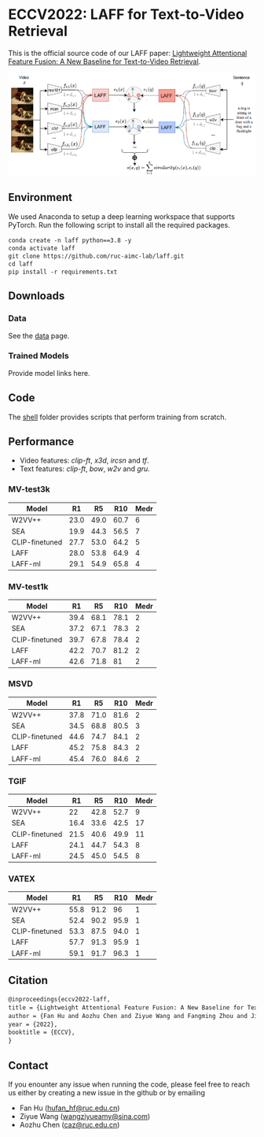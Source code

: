 #  ECCV2022: LAFF for Text-to-Video Retrieval

This is the official source code of our LAFF paper: [Lightweight Attentional Feature Fusion: A New Baseline for Text-to-Video Retrieval](https://arxiv.org/abs/2112.01832).

![image-20220704221254531](image/image-20220704221254531.png)

## Environment

We used Anaconda to setup a deep learning workspace that supports PyTorch. Run the following script to install all the required packages.

```shell
conda create -n laff python==3.8 -y
conda activate laff
git clone https://github.com/ruc-aimc-lab/laff.git
cd laff
pip install -r requirements.txt
```


## Downloads

### Data

See the [data](data) page. 



### Trained Models

Provide model links here.

## Code

The [shell](shell) folder provides scripts that perform training from scratch. 

## Performance

+ Video features: *clip-ft*, *x3d*, *ircsn* and *tf*.
+ Text features: *clip-ft*, *bow*, *w2v* and *gru*.

### MV-test3k

| Model   | R1   | R5   | R10  | Medr |
| ------- | ---- | ---- | ---- | ---- |
| W2VV++ |23.0|49.0|60.7|6|
| SEA |19.9|44.3|56.5|7|
| CLIP-finetuned |27.7|53.0|64.2|5|
| LAFF    | 28.0 | 53.8 | 64.9 | 4    |
| LAFF-ml | 29.1 | 54.9 | 65.8 | 4    |

### MV-test1k

| Model   | R1   | R5   | R10  | Medr |
| ------- | ---- | ---- | ---- | ---- |
| W2VV++ |39.4|68.1|78.1|2|
| SEA |37.2|67.1|78.3|2|
| CLIP-finetuned |39.7|67.8|78.4|2|
| LAFF    | 42.2 | 70.7 | 81.2 | 2    |
| LAFF-ml | 42.6 | 71.8 | 81   | 2    |

###  MSVD

| Model   | R1   | R5   | R10  | Medr |
| ------- | ---- | ---- | ---- | ---- |
| W2VV++ |37.8|71.0|81.6|2|
| SEA |34.5|68.8|80.5|3|
| CLIP-finetuned |44.6|74.7|84.1|2|
| LAFF    | 45.2 | 75.8 | 84.3 | 2    |
| LAFF-ml | 45.4 | 76.0 | 84.6 | 2    |

### TGIF

| Model   | R1   | R5   | R10  | Medr |
| ------- | ---- | ---- | ---- | ---- |
| W2VV++ |22|42.8|52.7|9|
| SEA |16.4|33.6|42.5|17|
| CLIP-finetuned |21.5|40.6|49.9|11|
| LAFF    | 24.1 | 44.7 | 54.3 | 8    |
| LAFF-ml | 24.5 | 45.0 | 54.5 | 8    |

### VATEX

| Model   | R1   | R5   | R10  | Medr |
| ------- | ---- | ---- | ---- | ---- |
| W2VV++ |55.8|91.2|96|1|
| SEA |52.4|90.2|95.9|1|
| CLIP-finetuned |53.3|87.5|94.0|1|
| LAFF    | 57.7 | 91.3 | 95.9 | 1    |
| LAFF-ml | 59.1 | 91.7 | 96.3 | 1    |



## Citation

```latex
@inproceedings{eccv2022-laff,
title = {Lightweight Attentional Feature Fusion: A New Baseline for Text-to-Video Retrieval},
author = {Fan Hu and Aozhu Chen and Ziyue Wang and Fangming Zhou and Jianfeng Dong and Xirong Li},
year = {2022},
booktitle = {ECCV},
}
```



## Contact

If you enounter any issue when running the code, please feel free to reach us either by creating a new issue in the github or by emailing

- Fan Hu ([hufan_hf@ruc.edu.cn](mailto:hufan_hf@ruc.edu.cn))
- Ziyue Wang (wangziyueamy@sina.com)
- Aozhu Chen ([caz@ruc.edu.cn](mailto:caz@ruc.edu.cn))
